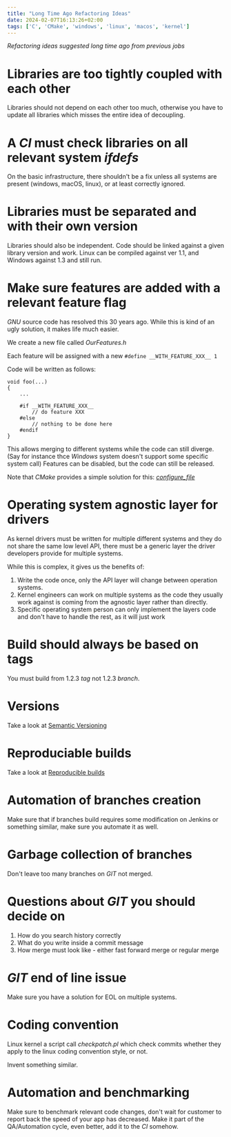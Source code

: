 ```yaml
---
title: "Long Time Ago Refactoring Ideas"
date: 2024-02-07T16:13:26+02:00
tags: ['C', 'CMake', 'windows', 'linux', 'macos', 'kernel']
---
```


*Refactoring ideas suggested long time ago from previous jobs*

# Libraries are too tightly coupled with each other

Libraries should not depend on each other too much, otherwise you have to update all libraries which misses the entire idea of decoupling.  

# A *CI* must check libraries on all relevant system *ifdefs*   

On the basic infrastructure, there shouldn't be a fix unless all systems are present (windows, macOS, linux), or at least correctly ignored.

# Libraries must be separated and with their own version

Libraries should also be independent.
Code should be linked against a given library version and work. 
Linux can be compiled against ver 1.1, and Windows against 1.3 and still run.
    

# Make sure features are added with a relevant feature flag

*GNU* source code has resolved this 30 years ago. 
While this is kind of an ugly solution, it makes life much easier. 

We create a new file called *OurFeatures.h*

Each feature will be assigned with a new `#define __WITH_FEATURE_XXX__ 1`

Code will be written as follows: 

    void foo(...)
    {
        ...

        #if __WITH_FEATURE_XXX__
            // do feature XXX
        #else
            // nothing to be done here
        #endif
    }


This allows merging to different systems while the code can still diverge.  (Say for instance thce *Windows* system doesn't support some specific system call)
Features can be disabled, but the code can still be released. 

Note that *CMake* provides a simple solution for this: *[configure_file](https://cmake.org/cmake/help/latest/command/configure_file.html)*

# Operating system agnostic layer for drivers

As kernel drivers must be written for multiple different systems and they do not share the same low level API, there must be a generic layer the driver developers provide for multiple systems. 

While this is complex, it gives us the benefits of: 

1. Write the code once, only the API layer will change between operation systems. 
2. Kernel engineers can work on multiple systems as the code they usually work against is coming from the agnostic layer rather than directly. 
3. Specific operating system person can only implement the layers code and don't have to handle the rest, as it will just work

# Build should always be based on tags
You must build from 1.2.3 *tag* not 1.2.3 *branch*. 

# Versions
Take a look at [Semantic Versioning](https://semver.org/)

# Reproduciable builds
Take a look at [Reproducible builds](https://reproducible-builds.org/)

# Automation of branches creation

Make sure that if branches build requires some modification on Jenkins or something similar, make sure you automate it as well.

# Garbage collection of branches

Don't leave too many branches on *GIT* not merged. 
    
# Questions about *GIT* you should decide on
1. How do you search history correctly
2. What do you write inside a commit message
3. How merge must look like - either fast forward merge or regular merge

# *GIT* end of line issue

Make sure you have a solution for EOL on multiple systems. 

# Coding convention 

Linux kernel a script call *checkpatch.pl* which check commits whether they apply to the linux coding convention style, or not. 

Invent something similar. 

# Automation and benchmarking

Make sure to benchmark relevant code changes, don't wait for customer to report back the speed of your app has decreased. 
Make it part of the QA/Automation cycle, even better, add it to the *CI* somehow. 

